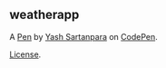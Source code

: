 weatherapp
----------


A [Pen](https://codepen.io/yashsartanpara/pen/YxjpBr) by [Yash Sartanpara](https://codepen.io/yashsartanpara) on [CodePen](https://codepen.io).

[License](https://codepen.io/yashsartanpara/pen/YxjpBr/license).
